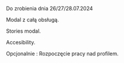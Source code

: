 Do zrobienia dnia 26/27/28.07.2024

Modal z całą obsługą.

Stories modal.

Accesibility.

Opcjonalnie : Rozpoczęcie pracy nad profilem.
